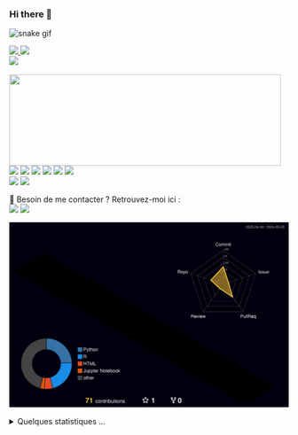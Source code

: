 ### Hi there 👋

<!--
**Elig-Arsee/Elig-Arsee** is a ✨ _special_ ✨ repository because its `README.md` (this file) appears on your GitHub profile.

Here are some ideas to get you started:

- 🔭 I’m currently working on ...
- 🌱 I’m currently learning ...
- 👯 I’m looking to collaborate on ...
- 🤔 I’m looking for help with ...
- 💬 Ask me about ...
- 📫 How to reach me: ...
- 😄 Pronouns: ...
- ⚡ Fun fact: ...
-->

![snake gif](https://github.com/Elig-Arsee/Elig-Arsee/blob/output/github-contribution-grid-snake-dark.svg)

<div>
  <a href="https://github.com/Elig-Arsee">
    <img loading="lazy" style="width: 300px; height: auto;" src="https://github-readme-stats.vercel.app/api/top-langs/?username=Elig-Arsee&layout=compact&langs_count=7&theme=onedark"/>
  </a>
  <a href="https://github.com/Elig-Arsee">
    <img loading="lazy" style="width: 300px; height: auto;" src="https://github-readme-stats.vercel.app/api?username=Elig-Arsee&show_icons=true&theme=onedark&include_all_commits=true&count_private=true"/>
  </a>
</div>

<div>
  <img loading="lazy" style="width: 605px; height: auto;" src="https://github-readme-stats.vercel.app/api/wakatime?username=@arselig&show_icons=true&theme=onedark&include_all_commits=true&count_private=true"/>
</div>

<p>
  <img align="left" width="490" height="165" src="https://github-readme-stats.vercel.app/api?username=Elig-Arsee&show_icons=true&hide_border=false&line_height=20&title_color=f69673&icon_color=1b93c9&show_owner=true"/>
  <p>
    <img src="https://img.shields.io/badge/-Visual%20Studio%20Code-23A9F2?style=flat-square&logo=Visual%20Studio%20Code&logoColor=white"/>
    <img src="https://img.shields.io/badge/-Github-181717?style=flat-square&logo=GitHub&logoColor=white"/>
    <img src="https://img.shields.io/badge/-Git-F44D27?style=flat-square&logo=Git&logoColor=white"/>
    <img src="https://img.shields.io/badge/-Trello-0079BF?style=flat-square&logo=Trello&logoColor=white"/>
    <img src="https://img.shields.io/badge/-MySQL-F29111?style=flat-square&logo=MySQL&logoColor=white"/>
    <img src="https://img.shields.io/badge/-Notion-000000?style=flat-square&logo=Notion&logoColor=white"/><br/>
    <img src="https://img.shields.io/badge/-Google%20Cloud-4285F4?style=flat-square&logo=Google%20Cloud&logoColor=white"/>
    <img src="https://img.shields.io/badge/-OVH%20Cloud-123F6D?style=flat-square&logo=OVH&logoColor=white"/>
  </p>

<p>
  📣 Besoin de me contacter ? Retrouvez-moi ici :<br/>
  <a href="mailto:arse.eligc@gmail.com?subject=[GitHub]%20🔥%20Contato&body=Olá%20Elig%2C%0A%0AEu%20encontrei%20seu%20perfil%20no%20GitHub%20e%20..."><img src="https://img.shields.io/badge/e‑mail-D14836.svg?style=for-the-badge&logo=GMail&logoColor=white"/></a>
  <a href="https://linkedin.com/in/elig-arse/"><img src="https://img.shields.io/badge/linkedin-0077B5.svg?style=for-the-badge&logo=linkedin&logoColor=white"/></a>
</p>

![](./profile-3d-contrib/profile-night-rainbow.svg)

<details>
  <summary>Quelques statistiques ...</summary><br/>

<!--START_SECTION:waka-->
![Code Time](http://img.shields.io/badge/Code%20Time-2%2C480%20hrs%2037%20mins-blue)

![Profile Views](http://img.shields.io/badge/Profile%20Views-381-blue)

**🐱 My GitHub Data** 

> 📦 2.5 MB Used in GitHub's Storage 
 > 
> 🏆 12 Contributions in the Year 2024
 > 
> 💼 Opted to Hire
 > 
> 📜 41 Public Repositories 
 > 
> 🔑 10 Private Repositories 
 > 
**I'm an Early 🐤** 

```text
🌞 Morning                1342 commits        ██░░░░░░░░░░░░░░░░░░░░░░░   06.24 % 
🌆 Daytime                11769 commits       ██████████████░░░░░░░░░░░   54.69 % 
🌃 Evening                7494 commits        █████████░░░░░░░░░░░░░░░░   34.83 % 
🌙 Night                  914 commits         █░░░░░░░░░░░░░░░░░░░░░░░░   04.25 % 
```
📅 **I'm Most Productive on Monday** 

```text
Monday                   4446 commits        █████░░░░░░░░░░░░░░░░░░░░   20.66 % 
Tuesday                  4106 commits        █████░░░░░░░░░░░░░░░░░░░░   19.08 % 
Wednesday                4267 commits        █████░░░░░░░░░░░░░░░░░░░░   19.83 % 
Thursday                 2907 commits        ███░░░░░░░░░░░░░░░░░░░░░░   13.51 % 
Friday                   2751 commits        ███░░░░░░░░░░░░░░░░░░░░░░   12.78 % 
Saturday                 1758 commits        ██░░░░░░░░░░░░░░░░░░░░░░░   08.17 % 
Sunday                   1284 commits        █░░░░░░░░░░░░░░░░░░░░░░░░   05.97 % 
```


📊 **This Week I Spent My Time On** 

```text
🕑︎ Time Zone: Europe/Paris

💬 Programming Languages: 
Other                    3 hrs 56 mins       ████████████████████░░░░░   78.62 % 
Vue.js                   46 mins             ████░░░░░░░░░░░░░░░░░░░░░   15.47 % 
TypeScript               16 mins             █░░░░░░░░░░░░░░░░░░░░░░░░   05.43 % 
sh                       1 min               ░░░░░░░░░░░░░░░░░░░░░░░░░   00.48 % 

🔥 Editors: 
Chrome                   3 hrs 56 mins       ████████████████████░░░░░   78.62 % 
VS Code                  1 hr 2 mins         █████░░░░░░░░░░░░░░░░░░░░   20.90 % 
Zsh                      1 min               ░░░░░░░░░░░░░░░░░░░░░░░░░   00.48 % 

💻 Operating System: 
Windows                  3 hrs 56 mins       ████████████████████░░░░░   78.62 % 
WSL                      1 hr 4 mins         █████░░░░░░░░░░░░░░░░░░░░   21.38 % 
```


```




 Last Updated on 03/05/2024 00:05:21 UTC
<!--END_SECTION:waka-->
</details>
